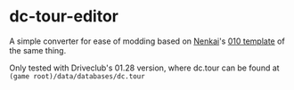 # dc-tour-editor

A simple converter for ease of modding based on [Nenkai](https://github.com/Nenkai)'s [010 template](https://github.com/Nenkai/010GameTemplates/blob/main/Evolution%20Studios/DriveClub/DriveClub_Tour.bt) of the same thing.

Only tested with Driveclub's 01.28 version, where dc.tour can be found at `(game root)/data/databases/dc.tour`
